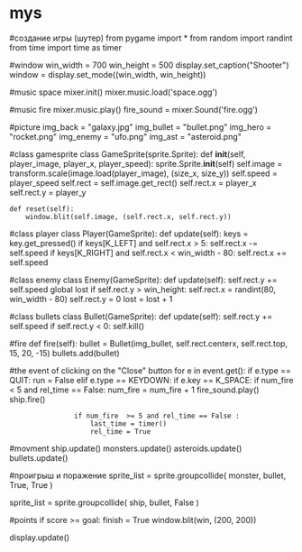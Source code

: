 # mys 
#создание игры (шутер)
from pygame import *
from random import randint
from time import time as timer

#window
win_width = 700
win_height = 500
display.set_caption("Shooter")
window = display.set_mode((win_width, win_height))

#music space
mixer.init()
mixer.music.load('space.ogg')

#music fire
mixer.music.play()
fire_sound = mixer.Sound('fire.ogg')

#picture
img_back = "galaxy.jpg" 
img_bullet = "bullet.png" 
img_hero = "rocket.png" 
img_enemy = "ufo.png" 
img_ast = "asteroid.png" 

#class gamesprite
class GameSprite(sprite.Sprite):
    def __init__(self, player_image, player_x, player_speed):
        sprite.Sprite.__init__(self)
        self.image = transform.scale(image.load(player_image), (size_x, size_y))
        self.speed = player_speed
        self.rect = self.image.get_rect()
        self.rect.x = player_x
        self.rect.y = player_y

    def reset(self):
        window.blit(self.image, (self.rect.x, self.rect.y))

#class player
class Player(GameSprite):
    def update(self):
        keys = key.get_pressed()
        if keys[K_LEFT] and self.rect.x > 5:
            self.rect.x -= self.speed
        if keys[K_RIGHT] and self.rect.x < win_width - 80:
            self.rect.x += self.speed

#class enemy
class Enemy(GameSprite):
    def update(self):
        self.rect.y += self.speed
        global lost
        if self.rect.y > win_height:
            self.rect.x = randint(80, win_width - 80)
            self.rect.y = 0
            lost = lost + 1


#class bullets
class Bullet(GameSprite):
    def update(self):
        self.rect.y += self.speed
        if self.rect.y < 0:
            self.kill()

#fire
def fire(self):
    bullet = Bullet(img_bullet, self.rect.centerx, self.rect.top, 15, 20, -15)
    bullets.add(bullet)

#the event of clicking on the "Close" button
    for e in event.get():
        if e.type == QUIT:
            run = False
        elif e.type == KEYDOWN:
            if e.key == K_SPACE:
                if num_fire < 5 and rel_time == False:
                    num_fire = num_fire + 1
                    fire_sound.play()
                    ship.fire()
                    
                    if num_fire  >= 5 and rel_time == False : 
                        last_time = timer() 
                        rel_time = True 

#movment
ship.update()
monsters.update()
asteroids.update()
bullets.update()

#проигрыш и поражение
sprite_list = sprite.groupcollide(
    monster, bullet, True, True
)

sprite_list = sprite.groupcollide(
    ship, bullet, False
)

#points
if score >= goal:
    finish = True
    window.blit(win, (200, 200))

display.update()
